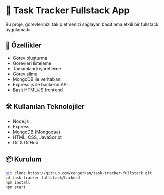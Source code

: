 # 📝 Task Tracker Fullstack App

Bu proje, görevlerinizi takip etmenizi sağlayan basit ama etkili bir fullstack uygulamadır.

## 🚀 Özellikler

- Görev oluşturma
- Görevleri listeleme
- Tamamlandı işaretleme
- Görev silme
- MongoDB ile veritabanı
- Express.js ile backend API
- Basit HTML/JS frontend

## 🛠️ Kullanılan Teknolojiler

- Node.js
- Express
- MongoDB (Mongoose)
- HTML, CSS, JavaScript
- Git & GitHub

## 📦 Kurulum

```bash
git clone https://github.com/cengerkan/task-tracker-fullstack.git
cd task-tracker-fullstack/backend
npm install
npm start
